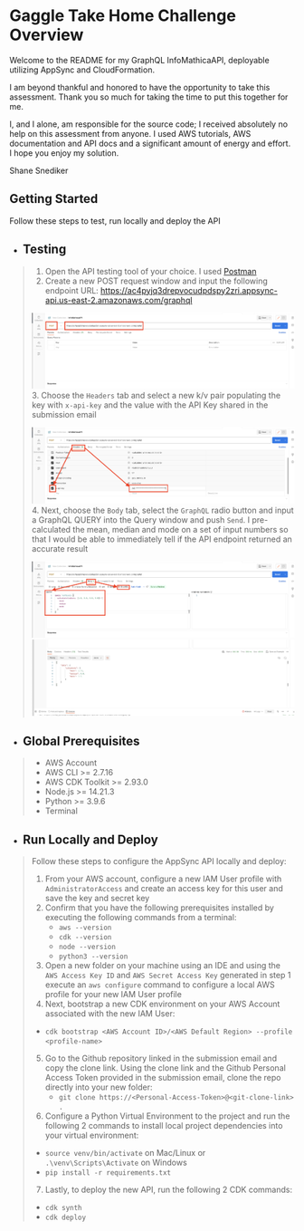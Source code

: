 # Gaggle Take Home Challenge Overview
Welcome to the README for my GraphQL InfoMathicaAPI, deployable utilizing AppSync and CloudFormation.

I am beyond thankful and honored to have the opportunity to take this assessment.  Thank you so much for taking the time to put this together for me.  

I, and I alone, am responsible for the source code; I received absolutely no help on this assessment from anyone.  I used AWS tutorials, AWS
documentation and API docs and a significant amount of energy and effort.  I hope you enjoy my solution.

Shane Snediker

## Getting Started
Follow these steps to test, run locally and deploy the API

- ## Testing
> 1. Open the API testing tool of your choice.  I used [Postman](https://www.postman.com/)
> 2. Create a new POST request window and input the following endpoint URL:
> https://ac4pyjq3drepvocudpdspy2zri.appsync-api.us-east-2.amazonaws.com/graphql
> 
> ![](images/Step-1.png)
> 3. Choose the `Headers` tab and select a new k/v pair populating the key with `x-api-key` and the value with the API Key shared in the submission email
> 
> ![](images/Step-2.png)
> 4. Next, choose the `Body` tab, select the `GraphQL` radio button and input a GraphQL QUERY into the Query window and push `Send`. I pre-calculated the mean, median and mode on a set of input numbers so that I would be able to immediately tell if the API endpoint returned an accurate result
> 
> ![](images/Step-3.png)
> ![](images/Step-4.png)

- ## Global Prerequisites
> - AWS Account
> - AWS CLI >= 2.7.16
> - AWS CDK Toolkit >= 2.93.0
> - Node.js >= 14.21.3
> - Python >= 3.9.6
> - Terminal
> 

- ## Run Locally and Deploy
> Follow these steps to configure the AppSync API locally and deploy:
> 1. From your AWS account, configure a new IAM User profile with `AdministratorAccess` and create an access key for this user and save the key and secret key
> 2. Confirm that you have the following prerequisites installed by executing the following commands from a terminal:
>    - `aws --version`
>    - `cdk --version`
>    - `node --version`
>    - `python3 --version`
> 3. Open a new folder on your machine using an IDE and using the `AWS Access Key ID` and `AWS Secret Access Key` generated in step 1 execute an `aws configure` command to configure a local AWS profile for your new IAM User profile
> 4. Next, bootstrap a new CDK environment on your AWS Account associated with the new IAM User:
>   - `cdk bootstrap <AWS Account ID>/<AWS Default Region> --profile <profile-name>`
> 5. Go to the Github repository linked in the submission email and copy the clone link.  Using the clone link and the Github Personal Access Token provided in the submission email, clone the repo directly into your new folder:
>    - `git clone https://<Personal-Access-Token>@<git-clone-link> .`
> 6. Configure a Python Virtual Environment to the project and run the following 2 commands to install local project dependencies into your virtual environment:
>   - `source venv/bin/activate` on Mac/Linux or `.\venv\Scripts\Activate` on Windows
>   - `pip install -r requirements.txt`
> 7. Lastly, to deploy the new API, run the following 2 CDK commands:
>   - `cdk synth`
>   - `cdk deploy`
> 


